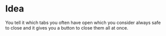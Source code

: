 # Idea

You tell it which tabs you often have open which you consider always safe to close and it gives you a button to close them all at once.
